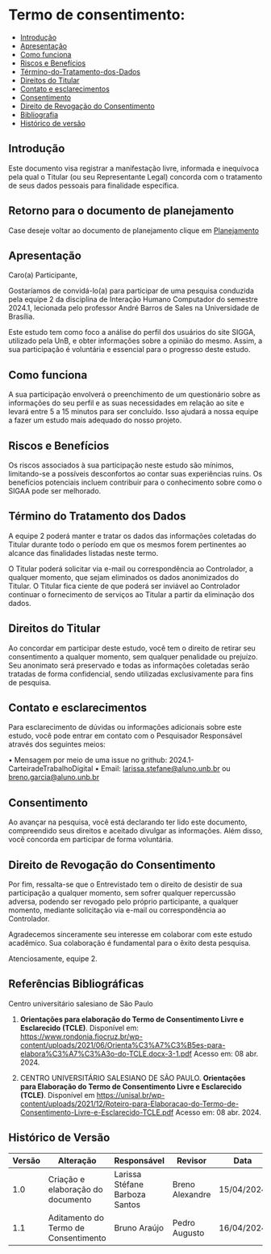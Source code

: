 # Termo de consentimento:

* [Introdução](#Introdução)
* [Apresentação](#Apresentação)
* [Como funciona](#Como-funciona)
* [Riscos e Benefícios](#Riscos-e-Benefícios)
* [Término-do-Tratamento-dos-Dados](#Término-do-Tratamento-dos-Dados)
* [Direitos do Titular](#Direitos-do-Titular)
* [Contato e esclarecimentos](#Contato-e-esclarecimentos)
* [Consentimento](#Consentimento)
* [Direito de Revogação do Consentimento](#Direito-de-Revogação-do-Consentimento) 
* [Bibliografia](#Bibliografia)
* [Histórico de versão](#Histórico-de-versão)


## Introdução

Este documento visa registrar a manifestação livre, informada e inequívoca pela qual o Titular (ou seu Representante Legal) concorda com o tratamento de seus dados pessoais para finalidade específica.

## Retorno para o documento de planejamento

Case deseje voltar ao documento de planejamento clique em [Planejamento](PerfilUsuario/Estudantes/Questionarios/Planejamento.md)
## Apresentação

Caro(a) Participante,

Gostaríamos de convidá-lo(a) para participar de uma pesquisa conduzida pela equipe 2 da disciplina de Interação Humano Computador do semestre 2024.1, lecionada pelo professor André Barros de Sales na Universidade de Brasília.

Este estudo tem como foco a análise do perfil dos usuários do site SIGGA, utilizado pela UnB, e obter informações sobre a opinião do mesmo. Assim, a sua participação é voluntária e essencial para o progresso deste estudo.

## Como funciona

A sua participação envolverá o preenchimento de um questionário sobre as informações do seu perfil e as suas necessidades em relação ao site e levará entre 5 a 15 minutos para ser concluído. Isso ajudará a nossa equipe a fazer um estudo mais adequado do nosso projeto.


## Riscos e Benefícios

Os riscos associados à sua participação neste estudo são mínimos, limitando-se a possíveis desconfortos ao contar suas experiências ruins. Os benefícios potenciais incluem contribuir para o conhecimento sobre como o SIGAA pode ser melhorado.

## Término do Tratamento dos Dados

A equipe 2 poderá manter e tratar os dados das informações coletadas do Titular durante todo o período em que os mesmos forem pertinentes ao alcance das finalidades listadas neste termo.

O Titular poderá solicitar via e-mail ou correspondência ao Controlador, a qualquer momento, que sejam eliminados os dados anonimizados do Titular. O Titular fica ciente de que poderá ser inviável ao Controlador continuar o fornecimento de serviços ao Titular a partir da eliminação dos dados.

## Direitos do Titular

Ao concordar em participar deste estudo, você tem o direito de retirar seu consentimento a qualquer momento, sem qualquer penalidade ou prejuízo. Seu anonimato será preservado e todas as informações coletadas serão tratadas de forma confidencial, sendo utilizadas exclusivamente para fins de pesquisa.

## Contato e esclarecimentos

Para esclarecimento de dúvidas ou informações adicionais sobre este estudo, você pode entrar em contato com o Pesquisador Responsável através dos seguintes meios:

• Mensagem por meio de uma issue no grithub: 2024.1-CarteiradeTrabalhoDigital
• Email: larissa.stefane@aluno.unb.br ou breno.garcia@aluno.unb.br

## Consentimento

Ao avançar na pesquisa, você está declarando ter lido este documento, compreendido seus direitos e aceitado divulgar as informações. Além disso, você concorda em participar de forma voluntária.

## Direito de Revogação do Consentimento

Por fim, ressalta-se que o Entrevistado tem o direito de desistir de sua participação a qualquer momento, sem sofrer qualquer repercussão adversa, podendo ser revogado pelo próprio participante, a qualquer momento, mediante solicitação via e-mail ou correspondência ao Controlador.

Agradecemos sinceramente seu interesse em colaborar com este estudo acadêmico. Sua colaboração é fundamental para o êxito desta pesquisa.

Atenciosamente, equipe 2.

## Referências Bibliográficas

Centro universitário salesiano de São Paulo

1. **Orientações para elaboração do Termo de Consentimento Livre e Esclarecido (TCLE)**. Disponível em: <https://www.rondonia.fiocruz.br/wp-content/uploads/2021/06/Orienta%C3%A7%C3%B5es-para-elabora%C3%A7%C3%A3o-do-TCLE.docx-3-1.pdf> Acesso em: 08 abr. 2024.

2. CENTRO UNIVERSITÁRIO SALESIANO DE SÃO PAULO. **Orientações para Elaboração do Termo de Consentimento Livre e Esclarecido (TCLE)**. Disponível em <https://unisal.br/wp-content/uploads/2021/12/Roteiro-para-Elaboracao-do-Termo-de-Consentimento-Livre-e-Esclarecido-TCLE.pdf> Acesso em: 08 abr. 2024.

## Histórico de Versão

| Versão | Alteração | Responsável | Revisor | Data |
| - | - | - | - | - |
| 1.0 | Criação e elaboração do documento | Larissa Stéfane Barboza Santos | Breno Alexandre | 15/04/2024|
| 1.1 | Aditamento do Termo de Consentimento | Bruno Araújo | Pedro Augusto | 16/04/2024|
